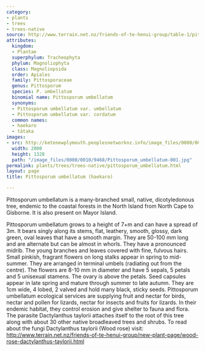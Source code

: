 ```yaml
---
category:
- plants
- trees
- trees-native
source: http://www.terrain.net.nz/friends-of-te-henui-group/table-1/pittosporum-umbellatum-haekaro.html
attributes:
  kingdom:
  - Plantae
  superphylum: Tracheophyta
  phylum: Magnoliophyta
  class: Magnoliopsida
  order: Apiales
  family: Pittosporaceae
  genus: Pittosporum
  species: P. umbellatum
  binomial name: Pittosporum umbellatum
  synonyms:
  - Pittosporum umbellatum var. umbellatum
  - Pittosporum umbellatum var. cordatum
  common names:
  - haekaro
  - tātaka
images:
- src: http://ketenewplymouth.peoplesnetworknz.info/image_files/0000/0010/9468/Pittosporum_umbellatum-001.jpg
  width: 2000
  height: 1328
  path: "/image_files/0000/0010/9468/Pittosporum_umbellatum-001.jpg"
permalink: plants/trees/trees-native/pittosporum_umbellatum.html
layout: page
title: Pittosporum umbellatum (haekaro)

---
```

Pittosporum umbellatum is a many-branched small, native, dicotyledonous tree, endemic to the coastal forests in the North Island from North Cape to Gisborne. It is also present on Mayor Island. 

Pittosporum umbellatum grows to a height of 7+m and can have a spread of 3m. It bears singly along its stems, flat, leathery, smooth, glossy, dark green, oval leaves that have a smooth margin. They are 50-100 mm long and are alternate but can be almost in whorls. They have a pronounced midrib. The young branches and leaves covered with fine, fulvous hairs. 
Small pinkish, fragrant flowers on long stalks appear in spring to mid-summer. They are arranged in terminal umbels (radiating out from the centre). The flowers are 8-10 mm in diameter and have 5 sepals, 5 petals and 5 unisexual stamens. The ovary is above the petals.
Seed capsules appear in late spring and mature through summer to late autumn. They are 1cm wide, 4 lobed, 2 valved and hold many black, sticky seeds.
Pittosporum umbellatum ecological services are supplying fruit and nectar for birds, nectar and pollen for lizards, nectar for insects and fruits for lizards. In their endemic habitat, they control erosion and give shelter to fauna and flora.
The parasite Dactylanthus taylorii attaches itself to the root of this tree along with about 30 other native broadleaved trees and shrubs. To read about the fungi Dactylanthus taylorii (Wood rose) visit: <a href="friends-of-te-henui-group/new-plant-page/wood-rose-dactylanthus-taylorii.html" target="_blank">http://www.terrain.net.nz/friends-of-te-henui-group/new-plant-page/wood-rose-dactylanthus-taylorii.html</a>
